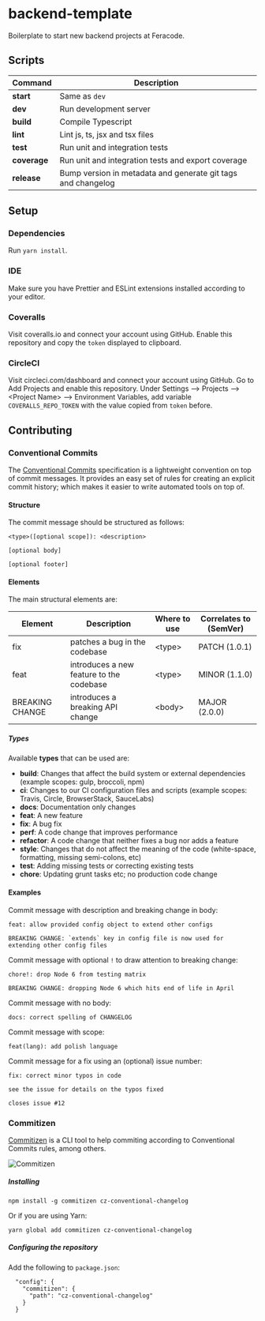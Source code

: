 # backend-template

Boilerplate to start new backend projects at Feracode.

## Scripts
| Command      | Description                                                  |
| ------------ | ------------------------------------------------------------ |
| **start**    | Same as `dev`                                                |
| **dev**      | Run development server                                       |
| **build**    | Compile Typescript                                           |
| **lint**     | Lint js, ts, jsx and tsx files                               |
| **test**     | Run unit and integration tests                               |
| **coverage** | Run unit and integration tests and export coverage           |
| **release**  | Bump version in metadata and generate git tags and changelog |

## Setup

### Dependencies

Run `yarn install`.

### IDE

Make sure you have Prettier and ESLint extensions installed according to your editor.

### Coveralls

Visit coveralls.io and connect your account using GitHub. Enable this repository and copy the `token` displayed to clipboard.

### CircleCI

Visit circleci.com/dashboard and connect your account using GitHub. Go to Add Projects and enable this repository. Under Settings --> Projects --> \<Project Name> --> Environment Variables, add variable `COVERALLS_REPO_TOKEN` with the value copied from `token` before.

## Contributing

### Conventional Commits

The [Conventional Commits](https://www.conventionalcommits.org) specification is a lightweight convention on top of commit messages. It provides an easy set of rules for creating an explicit commit history; which makes it easier to write automated tools on top of.

#### Structure

The commit message should be structured as follows:

```
<type>([optional scope]): <description>

[optional body]

[optional footer]
```

#### Elements

The main structural elements are:

| Element         | Description                              | Where to use | Correlates to (SemVer) |
| --------------- | ---------------------------------------- | ------------ | ---------------------- |
| fix             | patches a bug in the codebase            | \<type>      | PATCH (1.0.1)          |
| feat            | introduces a new feature to the codebase | \<type>      | MINOR (1.1.0)          |
| BREAKING CHANGE | introduces a breaking API change         | \<body>      | MAJOR (2.0.0)          |

##### Types

Available <b>types</b> that can be used are:

- <b>build</b>: Changes that affect the build system or external dependencies (example scopes: gulp, broccoli, npm)
- <b>ci</b>: Changes to our CI configuration files and scripts (example scopes: Travis, Circle, BrowserStack, SauceLabs)
- <b>docs</b>: Documentation only changes
- <b>feat</b>: A new feature
- <b>fix</b>: A bug fix
- <b>perf</b>: A code change that improves performance
- <b>refactor</b>: A code change that neither fixes a bug nor adds a feature
- <b>style</b>: Changes that do not affect the meaning of the code (white-space, formatting, missing semi-colons, etc)
- <b>test</b>: Adding missing tests or correcting existing tests
- <b>chore</b>: Updating grunt tasks etc; no production code change

#### Examples

Commit message with description and breaking change in body:

```
feat: allow provided config object to extend other configs

BREAKING CHANGE: `extends` key in config file is now used for extending other config files
```

Commit message with optional `!` to draw attention to breaking change:

```
chore!: drop Node 6 from testing matrix

BREAKING CHANGE: dropping Node 6 which hits end of life in April
```

Commit message with no body:

```
docs: correct spelling of CHANGELOG
```

Commit message with scope:

```
feat(lang): add polish language
```

Commit message for a fix using an (optional) issue number:

```
fix: correct minor typos in code

see the issue for details on the typos fixed

closes issue #12
```
### Commitizen

[Commitizen](https://github.com/commitizen/cz-cli) is a CLI tool to help commiting according to Conventional Commits rules, among others.

![Commitizen](https://github.com/commitizen/cz-cli/raw/master/meta/screenshots/add-commit.png)

##### Installing

```
npm install -g commitizen cz-conventional-changelog
```

Or if you are using Yarn:

```
yarn global add commitizen cz-conventional-changelog
```

##### Configuring the repository

Add the following to `package.json`:

```
  "config": {
    "commitizen": {
      "path": "cz-conventional-changelog"
    }
  }
```
